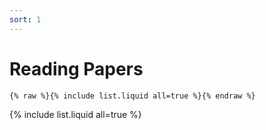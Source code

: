 ```yaml
---
sort: 1
---
```


# Reading Papers

```
{% raw %}{% include list.liquid all=true %}{% endraw %}
```

{% include list.liquid all=true %}

